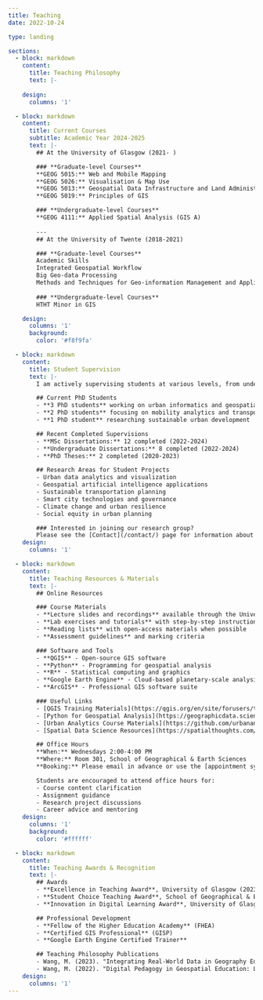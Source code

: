 ```yaml
---
title: Teaching
date: 2022-10-24

type: landing

sections:
  - block: markdown
    content:
      title: Teaching Philosophy
      text: |-
        
    design:
      columns: '1'

  - block: markdown
    content:
      title: Current Courses
      subtitle: Academic Year 2024-2025
      text: |-
        ## At the University of Glasgow (2021- )

        ### **Graduate-level Courses**
        **GEOG 5015:** Web and Mobile Mapping
        **GEOG 5026:** Visualisation & Map Use
        **GEOG 5013:** Geospatial Data Infrastructure and Land Administration
        **GEOG 5019:** Principles of GIS

        ### **Undergraduate-level Courses**
        **GEOG 4111:** Applied Spatial Analysis (GIS A)
        
        ---
        ## At the University of Twente (2018-2021)

        ### **Graduate-level Courses**
        Academic Skills
        Integrated Geospatial Workflow
        Big Geo-data Processing
        Methods and Techniques for Geo-information Management and Application
        
        ### **Undergraduate-level Courses**
        HTHT Minor in GIS

    design:
      columns: '1'
      background:
        color: '#f8f9fa'

  - block: markdown
    content:
      title: Student Supervision
      text: |-
        I am actively supervising students at various levels, from undergraduate dissertations to PhD theses. My research group welcomes students interested in:

        ## Current PhD Students
        - **3 PhD students** working on urban informatics and geospatial AI
        - **2 PhD students** focusing on mobility analytics and transportation planning
        - **1 PhD student** researching sustainable urban development

        ## Recent Completed Supervisions
        - **MSc Dissertations:** 12 completed (2022-2024)
        - **Undergraduate Dissertations:** 8 completed (2022-2024)
        - **PhD Theses:** 2 completed (2020-2023)

        ## Research Areas for Student Projects
        - Urban data analytics and visualization
        - Geospatial artificial intelligence applications
        - Sustainable transportation planning
        - Smart city technologies and governance
        - Climate change and urban resilience
        - Social equity in urban planning

        ### Interested in joining our research group?
        Please see the [Contact](/contact/) page for information about PhD opportunities and application procedures.
    design:
      columns: '1'

  - block: markdown
    content:
      title: Teaching Resources & Materials
      text: |-
        ## Online Resources

        ### Course Materials
        - **Lecture slides and recordings** available through the University's VLE
        - **Lab exercises and tutorials** with step-by-step instructions
        - **Reading lists** with open-access materials when possible
        - **Assessment guidelines** and marking criteria

        ### Software and Tools
        - **QGIS** - Open-source GIS software
        - **Python** - Programming for geospatial analysis
        - **R** - Statistical computing and graphics
        - **Google Earth Engine** - Cloud-based planetary-scale analysis
        - **ArcGIS** - Professional GIS software suite

        ### Useful Links
        - [QGIS Training Materials](https://qgis.org/en/site/forusers/trainingmaterial/)
        - [Python for Geospatial Analysis](https://geographicdata.science/book/intro.html)
        - [Urban Analytics Course Materials](https://github.com/urbananalytics)
        - [Spatial Data Science Resources](https://spatialthoughts.com/)

        ## Office Hours
        **When:** Wednesdays 2:00-4:00 PM  
        **Where:** Room 301, School of Geographical & Earth Sciences  
        **Booking:** Please email in advance or use the [appointment system](https://calendly.com)

        Students are encouraged to attend office hours for:
        - Course content clarification
        - Assignment guidance
        - Research project discussions
        - Career advice and mentoring
    design:
      columns: '1'
      background:
        color: '#ffffff'

  - block: markdown
    content:
      title: Teaching Awards & Recognition
      text: |-
        ## Awards
        - **Excellence in Teaching Award**, University of Glasgow (2023)
        - **Student Choice Teaching Award**, School of Geographical & Earth Sciences (2022)
        - **Innovation in Digital Learning Award**, University of Glasgow (2021)

        ## Professional Development
        - **Fellow of the Higher Education Academy** (FHEA)
        - **Certified GIS Professional** (GISP)
        - **Google Earth Engine Certified Trainer**

        ## Teaching Philosophy Publications
        - Wang, M. (2023). "Integrating Real-World Data in Geography Education." *Journal of Geography in Higher Education*, 47(2), 234-251.
        - Wang, M. (2022). "Digital Pedagogy in Geospatial Education: Lessons from the Pandemic." *Transactions in GIS*, 26(4), 1567-1582.
    design:
      columns: '1'
---
```

